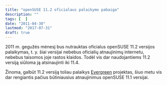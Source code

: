 ```yaml
---
title: "openSUSE 11.2 oficialaus palaikymo pabaiga"
description: ""
tags: [  ]
date: "2011-04-30"
lastmod: "2017-07-31"
draft: true
---
```

2011 m. gegužės mėnesį bus nutrauktas oficialus openSUSE 11.2 versijos palaikymas, t. y. šiai versijai nebebus oficialių atnaujinimų internetu, nebebus taisomos joje rastos klaidos. Todėl vis dar naudojantiems 11.2 versiją siūloma ją atsinaujinti iki 11.4.

Žinoma, galbūt 11.2 versiją toliau palaikys [Evergreen](http://en.opensuse.org/openSUSE:Evergreen) projektas, šiuo metu vis dar rengiantis pačius būtiniausius atnaujinimus openSUSE 11.1 versijai.
